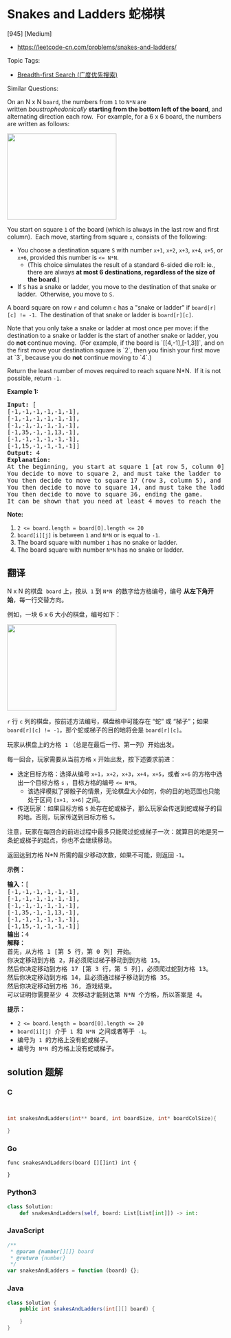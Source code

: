 # Snakes and Ladders 蛇梯棋

[945] [Medium]

- https://leetcode-cn.com/problems/snakes-and-ladders/

Topic Tags:

- [Breadth-first Search (广度优先搜索)](https://leetcode-cn.com/tag/breadth-first-search/)

Similar Questions:

On an N x N `board`, the numbers from `1` to `N*N` are written *boustrophedonically* **starting from the bottom left of the board**, and alternating direction each row.  For example, for a 6 x 6 board, the numbers are written as follows:

<pre><img alt="" src="https://assets.leetcode.com/uploads/2018/09/23/snakes.png" style="width: 254px; height: 200px;">
</pre>

You start on square `1` of the board (which is always in the last row and first column).  Each move, starting from square `x`, consists of the following:

- You choose a destination square `S` with number `x+1`, `x+2`, `x+3`, `x+4`, `x+5`, or `x+6`, provided this number is `<= N*N`.
  - (This choice simulates the result of a standard 6-sided die roll: ie., there are always **at most 6 destinations, regardless of the size of the board**.)
- If `S` has a snake or ladder, you move to the destination of that snake or ladder.  Otherwise, you move to `S`.

A board square on row `r` and column `c` has a "snake or ladder" if `board[r][c] != -1`.  The destination of that snake or ladder is `board[r][c]`.

Note that you only take a snake or ladder at most once per move: if the destination to a snake or ladder is the start of another snake or ladder, you do **not** continue moving.  (For example, if the board is \`\[\[4,-1\],\[-1,3\]\]\`, and on the first move your destination square is \`2\`, then you finish your first move at \`3\`, because you do **not** continue moving to \`4\`.)

Return the least number of moves required to reach square N\*N.  If it is not possible, return `-1`.

**Example 1:**

<pre><strong>Input: </strong>[
[-1,-1,-1,-1,-1,-1],
[-1,-1,-1,-1,-1,-1],
[-1,-1,-1,-1,-1,-1],
[-1,35,-1,-1,13,-1],
[-1,-1,-1,-1,-1,-1],
[-1,15,-1,-1,-1,-1]]
<strong>Output: </strong>4
<strong>Explanation: </strong>
At the beginning, you start at square 1 [at row 5, column 0].
You decide to move to square 2, and must take the ladder to square 15.
You then decide to move to square 17 (row 3, column 5), and must take the snake to square 13.
You then decide to move to square 14, and must take the ladder to square 35.
You then decide to move to square 36, ending the game.
It can be shown that you need at least 4 moves to reach the N*N-th square, so the answer is 4.
</pre>

**Note:**

1.  `2 <= board.length = board[0].length <= 20`
2.  `board[i][j]` is between `1` and `N*N` or is equal to `-1`.
3.  The board square with number `1` has no snake or ladder.
4.  The board square with number `N*N` has no snake or ladder.

## 翻译

N x N 的棋盘  `board` 上，按从  `1` 到 `N*N`  的数字给方格编号，编号 **从左下角开始**，每一行交替方向。

例如，一块 6 x 6 大小的棋盘，编号如下：

<pre><img alt="" src="https://assets.leetcode-cn.com/aliyun-lc-upload/uploads/2019/01/31/snakes.png" style="height: 200px; width: 254px;">
</pre>

`r` 行 `c` 列的棋盘，按前述方法编号，棋盘格中可能存在 “蛇” 或 “梯子”；如果 `board[r][c] != -1`，那个蛇或梯子的目的地将会是 `board[r][c]`。

玩家从棋盘上的方格  `1` （总是在最后一行、第一列）开始出发。

每一回合，玩家需要从当前方格 `x` 开始出发，按下述要求前进：

- 选定目标方格：选择从编号 `x+1`，`x+2`，`x+3`，`x+4`，`x+5`，或者 `x+6` 的方格中选出一个目标方格 `s` ，目标方格的编号 `<= N*N`。
  - 该选择模拟了掷骰子的情景，无论棋盘大小如何，你的目的地范围也只能处于区间 `[x+1, x+6]` 之间。
- 传送玩家：如果目标方格 `S` 处存在蛇或梯子，那么玩家会传送到蛇或梯子的目的地。否则，玩家传送到目标方格 `S`。

注意，玩家在每回合的前进过程中最多只能爬过蛇或梯子一次：就算目的地是另一条蛇或梯子的起点，你也不会继续移动。

返回达到方格 N\*N 所需的最少移动次数，如果不可能，则返回 `-1`。

**示例：**

<pre><strong>输入：</strong>[
[-1,-1,-1,-1,-1,-1],
[-1,-1,-1,-1,-1,-1],
[-1,-1,-1,-1,-1,-1],
[-1,35,-1,-1,13,-1],
[-1,-1,-1,-1,-1,-1],
[-1,15,-1,-1,-1,-1]]
<strong>输出：</strong>4
<strong>解释：</strong>
首先，从方格 1 [第 5 行，第 0 列] 开始。
你决定移动到方格 2，并必须爬过梯子移动到到方格 15。
然后你决定移动到方格 17 [第 3 行，第 5 列]，必须爬过蛇到方格 13。
然后你决定移动到方格 14，且必须通过梯子移动到方格 35。
然后你决定移动到方格 36, 游戏结束。
可以证明你需要至少 4 次移动才能到达第 N*N 个方格，所以答案是 4。
</pre>

**提示：**

- `2 <= board.length = board[0].length <= 20`
- `board[i][j]`  介于  `1`  和  `N*N`  之间或者等于  `-1`。
- 编号为  `1`  的方格上没有蛇或梯子。
- 编号为  `N*N`  的方格上没有蛇或梯子。

## solution 题解

### C

```c


int snakesAndLadders(int** board, int boardSize, int* boardColSize){

}


```

### Go

```golang
func snakesAndLadders(board [][]int) int {

}
```

### Python3

```python
class Solution:
    def snakesAndLadders(self, board: List[List[int]]) -> int:

```

### JavaScript

```javascript
/**
 * @param {number[][]} board
 * @return {number}
 */
var snakesAndLadders = function (board) {};
```

### Java

```java
class Solution {
    public int snakesAndLadders(int[][] board) {

    }
}
```
